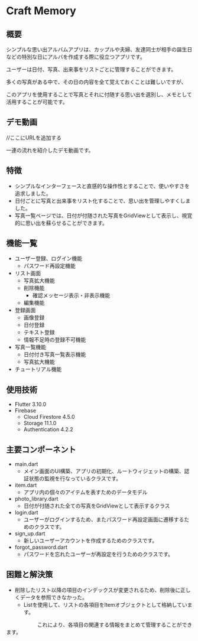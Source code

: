 # Craft Memory

## 概要
シンプルな思い出アルバムアプリは、カップルや夫婦、友達同士が相手の誕生日などの特別な日にアルバを作成する際に役立つアプリです。

ユーザーは日付、写真、出来事をリストごとに管理することができます。

多くの写真がある中で、その日の内容を全て覚えておくことは難しいですが、

このアプリを使用することで写真とそれに付随する思い出を選別し、メモとして活用することが可能です。

## デモ動画
//ここにURLを追加する

一連の流れを紹介したデモ動画です。

## 特徴
* シンプルなインターフェースと直感的な操作性とすることで、使いやすさを追求しました。
* 日付ごとに写真と出来事をリスト化することで、思い出を管理しやすくしました。
* 写真一覧ページでは、日付が付随された写真をGridViewとして表示し、視覚的に思い出を蘇らせることができます。

## 機能一覧
* ユーザー登録、ログイン機能
  * パスワード再設定機能
* リスト画面
  * 写真拡大機能
  * 削除機能
    * 確認メッセージ表示・非表示機能
  * 編集機能
* 登録画面
  * 画像登録
  * 日付登録
  * テキスト登録
  * 情報不足時の登録不可機能
* 写真一覧機能
  * 日付付き写真一覧表示機能
  * 写真拡大機能
* チュートリアル機能

## 使用技術
* Flutter 3.10.0
* Firebase
  * Cloud Firestore 4.5.0
  * Storage 11.1.0
  * Authentication 4.2.2

## 主要コンポーネント
* main.dart
  * メイン画面のUI構築、アプリの初期化、ルートウィジェットの構築、認証状態の監視を行なっているクラスです。
* item.dart
  * アプリ内の個々のアイテムを表すためのデータモデル
* photo_library.dart
  * 日付が付随された全ての写真をGridViewとして表示するクラス
* login.dart
  * ユーザーがログインするため、またパスワード再設定画面に遷移するためのクラスです。
* sign_up.dart
  * 新しいユーザーアカウントを作成するためのクラスです。
* forgot_password.dart
  * パスワードを忘れたユーザーが再設定を行うためのクラスです。

## 困難と解決策
* 削除したリスト以降の項目のインデックスが変更されるため、削除後に正しくデータを参照できなかった。
  * List<Item>を使用して、リストの各項目をItemオブジェクトとして格納しています。
 
 　　　　　　これにより、各項目の関連する情報をまとめて管理することができます。
